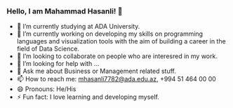 ### Hello, I am Mahammad Hasanli! 👋

- 🔭 I’m currently studying at ADA University.
- 🌱 I’m currently working on developing my skills on programming languages and visualization tools with the aim of building a career in the field of Data Science.
- 👯 I’m looking to collaborate on people who are interesred in my work.
- 🤔 I’m looking for help with ...
- 💬 Ask me about Business or Management related stuff.
- 📫 How to reach me: mhasanli7782@ada.edu.az, +994 51 464 00 00
- 😄 Pronouns: He/His
- ⚡ Fun fact: I love learning and developing myself.
